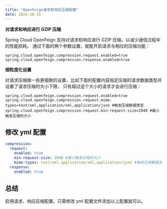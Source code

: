 ```yaml
---
title: "OpenFeign请求和响应压缩配置"
date: 2024-10-15
---
```


**对请求和响应进行 GZIP 压缩**

Spring Cloud OpenFeign 支持对请求和响应进行 GZIP 压缩，以减少通信过程中的性能损耗。
通过下面的两个参数设置，就能开启请求与相应的压缩功能：

```
spring.cloud.openfeign.compression.request.enabled=true
spring.cloud.openfeign.compression.response.enabled=true
```

**细粒度化设置**

对请求压缩做一些更细致的设置，比如下面的配置内容指定压缩的请求数据类型并设置了请求压缩的大小下限，
只有超过这个大小的请求才会进行压缩：

```
spring.cloud.openfeign.compression.request.enabled=true
spring.cloud.openfeign.compression.request.mime-types=text/xml,application/xml,application/json #触发压缩数据类型
spring.cloud.openfeign.compression.request.min-request-size=2048 #最小触发压缩的大小
```

## 修改 yml 配置

```yml
compression:
  request:
    enabled: true
    min-request-size: 2048 #最小触发压缩的大小
    mime-types: text/xml,application/xml,application/json #触发压缩数据类型
  response:
    enabled: true
```

## 总结

启用请求、响应压缩配置，只需修改 yml 配置文件添加以上配置就可以。
